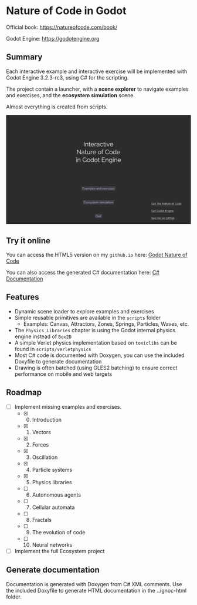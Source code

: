 # Nature of Code in Godot

Official book: https://natureofcode.com/book/

Godot Engine: https://godotengine.org

## Summary

Each interactive example and interactive exercise will be implemented with Godot Engine 3.2.3-rc3, using C# for the scripting.

The project contain a launcher, with a **scene explorer** to navigate examples and exercises, and the **ecosystem simulation** scene.

Almost everything is created from scripts.

![screen](./docs/screen.gif)

## Try it online

You can access the HTML5 version on my `github.io` here: [Godot Nature of Code](https://srynetix.github.io/gamedev/godot-nature-of-code/index.html)

You can also access the generated C# documentation here: [C# Documentation](https://srynetix.github.io/gamedev/godot-nature-of-code/docs/index.html)

## Features

- Dynamic scene loader to explore examples and exercises
- Simple reusable primitives are available in the `scripts` folder
  - Examples: Canvas, Attractors, Zones, Springs, Particles, Waves, etc.
- The `Physics Libraries` chapter is using the Godot internal physics engine instead of `Box2D`
- A simple Verlet physics implementation based on `toxiclibs` can be found in `scripts/verletphysics`
- Most C# code is documented with Doxygen, you can use the included Doxyfile to generate documentation
- Drawing is often batched (using GLES2 batching) to ensure correct performance on mobile and web targets

## Roadmap

- [ ] Implement missing examples and exercises.
  - [x] 00. Introduction
  - [x] 01. Vectors
  - [x] 02. Forces
  - [x] 03. Oscillation
  - [x] 04. Particle systems
  - [x] 05. Physics libraries
  - [ ] 06. Autonomous agents
  - [ ] 07. Cellular automata
  - [ ] 08. Fractals
  - [ ] 09. The evolution of code
  - [ ] 10. Neural networks
- [ ] Implement the full Ecosystem project

## Generate documentation

Documentation is generated with Doxygen from C# XML comments.
Use the included Doxyfile to generate HTML documentation in the ../gnoc-html folder.